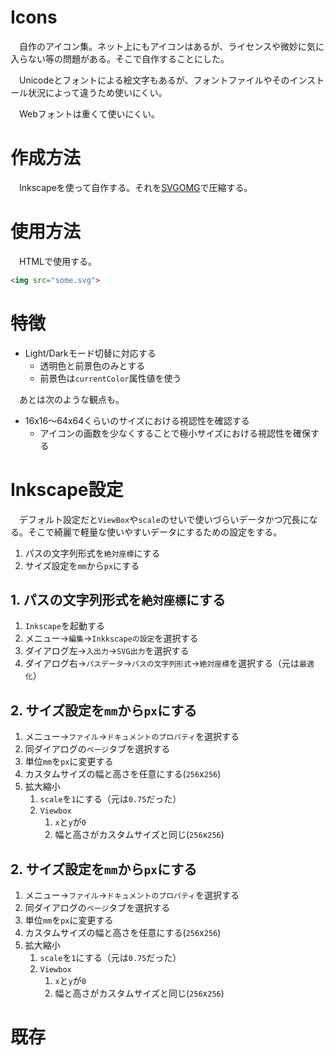 # Icons

　自作のアイコン集。ネット上にもアイコンはあるが、ライセンスや微妙に気に入らない等の問題がある。そこで自作することにした。

　Unicodeとフォントによる絵文字もあるが、フォントファイルやそのインストール状況によって違うため使いにくい。

　Webフォントは重くて使いにくい。

# 作成方法

　Inkscapeを使って自作する。それを[SVGOMG][]で圧縮する。

[SVGOMG]:https://jakearchibald.github.io/svgomg/

# 使用方法

　HTMLで使用する。

```html
<img src="some.svg">
```

# 特徴

* Light/Darkモード切替に対応する
    * 透明色と前景色のみとする
    * 前景色は`currentColor`属性値を使う

　あとは次のような観点も。

* 16x16〜64x64くらいのサイズにおける視認性を確認する
    * アイコンの画数を少なくすることで極小サイズにおける視認性を確保する

# Inkscape設定

　デフォルト設定だと`ViewBox`や`scale`のせいで使いづらいデータかつ冗長になる。そこで綺麗で軽量な使いやすいデータにするための設定をする。

[InkscapeによるWeb素材として使いやすいSVGの作り方]:https://zenn.dev/azulitenet/articles/optimizing_svg_path_by_inkscape

1. パスの文字列形式を`絶対座標`にする
2. サイズ設定を`mm`から`px`にする

## 1. パスの文字列形式を`絶対座標`にする

1. `Inkscape`を起動する
2. メニュー→`編集`→`Inkkscapeの設定`を選択する
3. ダイアログ左→`入出力`→`SVG出力`を選択する
4. ダイアログ右→`パスデータ`→`パスの文字列形式`→`絶対座標`を選択する（元は`最適化`）

## 2. サイズ設定を`mm`から`px`にする

1. メニュー→`ファイル`→`ドキュメントのプロパティ`を選択する
2. 同ダイアログの`ページ`タブを選択する
3. 単位`mm`を`px`に変更する
4. カスタムサイズの幅と高さを任意にする(`256`x`256`)
5. 拡大縮小
    1. `scale`を`1`にする（元は`0.75`だった）
    2. `Viewbox`
        1. `x`と`y`が`0`
        2. 幅と高さがカスタムサイズと同じ(`256`x`256`)
## 2. サイズ設定を`mm`から`px`にする

1. メニュー→`ファイル`→`ドキュメントのプロパティ`を選択する
2. 同ダイアログの`ページ`タブを選択する
3. 単位`mm`を`px`に変更する
4. カスタムサイズの幅と高さを任意にする(`256`x`256`)
5. 拡大縮小
    1. `scale`を`1`にする（元は`0.75`だった）
    2. `Viewbox`
        1. `x`と`y`が`0`
        2. 幅と高さがカスタムサイズと同じ(`256`x`256`)


# 既存


